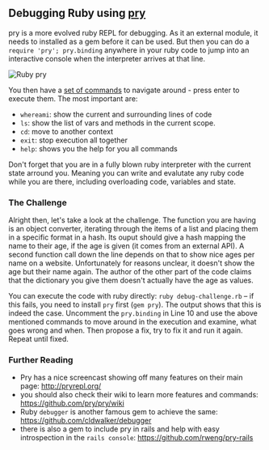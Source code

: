 
## Debugging Ruby using [pry](http://pryrepl.org/)

pry is a more evolved ruby REPL for debugging. As it an external module, it needs to installed as a gem before it can be used. But then you can do a `require 'pry'; pry.binding` anywhere in your ruby code to jump into an interactive console when the interpreter arrives at that line.

![Ruby pry](https://s3.amazonaws.com/media-p.slid.es/uploads/351278/images/1558219/Screen_Shot_2015-07-08_at_12.48.06.png)

You then have a [set of commands](https://github.com/pry/pry/wiki/Live-help#the-help-command-pry-command-documentation) to navigate around - press enter to execute them. The most important are:

 - `whereami`: show the current and surrounding lines of code
 - `ls`: show the list of vars and methods in the current scope.
 - `cd`: move to another context
 - `exit`: stop execution all together
 - `help`: shows you the help for you all commands

Don't forget that you are in a fully blown ruby interpreter with the current state arround you. Meaning you can write and evalutate any ruby code while you are there, including overloading code, variables and state.


### The Challenge

Alright then, let's take a look at the challenge. The function you are having is an object converter, iterating through the items of a list and placing them in a specific format in a hash. Its ouput should give a hash mapping the name to their age, if the age is given (it comes from an external API). A second function call down the line depends on that to show nice ages per name on a website. Unfortunately for reasons unclear, it doesn't show the age but their name again. The author of the other part of the code claims that the dictionary you give them doesn't actually have the age as values.

You can execute the code with ruby directly: `ruby debug-challenge.rb` – if this fails, you need to install `pry` first (`gem pry`). The output shows that this is indeed the case. Uncomment the `pry.binding` in Line 10 and use the above mentioned commands to move around in the execution and examine, what goes wrong and when. Then propose a fix, try to fix it and run it again. Repeat until fixed.


### Further Reading

 - Pry has a nice screencast showing off many features on their main page: http://pryrepl.org/
 - you should also check their wiki to learn more features and commands: https://github.com/pry/pry/wiki
 - Ruby `debugger` is another famous gem to achieve the same: https://github.com/cldwalker/debugger
 - there is also a gem to include pry in rails and help with easy introspection in the `rails console`: https://github.com/rweng/pry-rails
